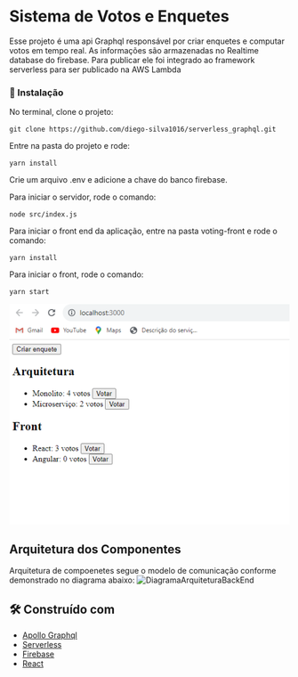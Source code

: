 # Sistema de Votos e Enquetes

Esse projeto é uma api Graphql responsável por criar enquetes e computar votos em tempo real. As informações são armazenadas no Realtime database do firebase. Para publicar ele foi integrado ao framework serverless para ser publicado na AWS Lambda

### 🔧 Instalação

No terminal, clone o projeto:

```
git clone https://github.com/diego-silva1016/serverless_graphql.git
```

Entre na pasta do projeto e rode:

```
yarn install
```

Crie um arquivo .env e adicione a chave do banco firebase.

Para iniciar o servidor, rode o comando:

```
node src/index.js
```

Para iniciar o front end da aplicação, entre na pasta voting-front e rode o comando:

```
yarn install
```

Para iniciar o front, rode o comando:

```
yarn start
```

![Alt text](image.png)

## Arquitetura dos Componentes

Arquitetura de compoenetes segue o modelo de comunicação conforme demonstrado no diagrama abaixo:
![DiagramaArquiteturaBackEnd](https://github.com/diego-silva1016/serverless_graphql/assets/10471827/4016e273-45eb-466f-9ffd-bc19bd42270e)


## 🛠️ Construído com

* [Apollo Graphql](https://www.apollographql.com/docs/apollo-server/)
* [Serverless](https://www.serverless.com/)
* [Firebase](https://firebase.google.com/?hl=pt)
* [React](https://react.dev/)
